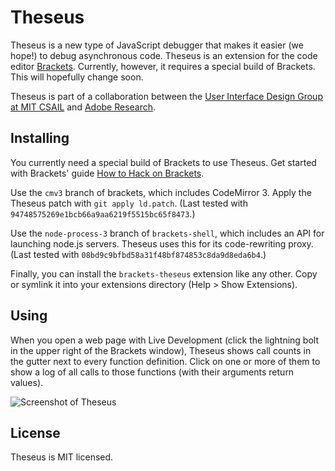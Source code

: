 Theseus
=======

Theseus is a new type of JavaScript debugger that makes it easier (we hope!) to debug asynchronous code. Theseus is an extension for the code editor [Brackets](https://github.com/adobe/brackets). Currently, however, it requires a special build of Brackets. This will hopefully change soon.

Theseus is part of a collaboration between the [User Interface Design Group at MIT CSAIL](http://groups.csail.mit.edu/uid/) and [Adobe Research](http://research.adobe.com/).

Installing
----------

You currently need a special build of Brackets to use Theseus. Get started with Brackets' guide [How to Hack on Brackets](https://github.com/adobe/brackets/wiki/How-to-Hack-on-Brackets).

Use the `cmv3` branch of brackets, which includes CodeMirror 3. Apply the Theseus patch with `git apply ld.patch`. (Last tested with `94748575269e1bcb66a9aa6219f5515bc65f8473`.)

Use the `node-process-3` branch of `brackets-shell`, which includes an API for launching node.js servers. Theseus uses this for its code-rewriting proxy. (Last tested with `08bd9c9bfbd58a31f48bf874853c8da9d8eda6b4`.)

Finally, you can install the `brackets-theseus` extension like any other. Copy or symlink it into your extensions directory (Help > Show Extensions).

Using
-----

When you open a web page with Live Development (click the lightning bolt in the upper right of the Brackets window), Theseus shows call counts in the gutter next to every function definition. Click on one or more of them to show a log of all calls to those functions (with their arguments return values).

![Screenshot of Theseus](https://raw.github.com/adobe-research/theseus/gh-pages/screenshot.png)

License
-------

Theseus is MIT licensed.
